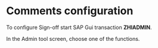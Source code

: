 # Comments configuration

To configure Sign-off start SAP Gui transaction **ZHIADMIN**.

<!--- 
![](res/coadmin.png)](res/coadmin.png) 
-->

In the Admin tool screen, choose one of the functions.

<!--- 
## 1. Enable FT Core - Relation: Comments
 Choose this function to enable relation in FT core. For details please refer to [relation section](../../rel-co/FPS01/main.md).
-->